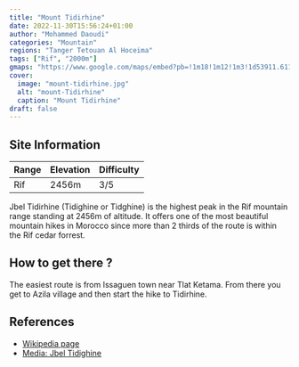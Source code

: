 ```yaml
---
title: "Mount Tidirhine"
date: 2022-11-30T15:56:24+01:00
author: "Mohammed Daoudi"
categories: "Mountain"
regions: "Tanger Tetouan Al Hoceima"
tags: ["Rif", "2000m"]
gmaps: "https://www.google.com/maps/embed?pb=!1m18!1m12!1m3!1d53911.61100774292!2d-4.57060786791833!3d34.867447076952935!2m3!1f0!2f0!3f0!3m2!1i1024!2i768!4f13.1!3m3!1m2!1s0xd750c39ee15ffa9%3A0x46d0aeeb5143c0da!2sJbel%20Tidirhine!5e0!3m2!1sen!2sma!4v1669820427608!5m2!1sen!2sma"
cover:
  image: "mount-tidirhine.jpg"
  alt: "mount-Tidirhine"
  caption: "Mount Tidirhine"
draft: false
---
```


## Site Information

| Range | Elevation | Difficulty |
| --- | --- | --- |
| Rif | 2456m | 3/5 |

Jbel Tidirhine (Tidighine or Tidghine) is the highest peak in the Rif mountain range standing at 2456m of altitude. It offers one of the most beautiful mountain hikes in Morocco since more than 2 thirds of the route is within the Rif cedar forrest.

## How to get there ?
The easiest route is from Issaguen town near Tlat Ketama. From there you get to Azila village and then start the hike to Tidirhine.

## References
- [Wikipedia page](https://en.wikipedia.org/wiki/Jbel_Tidirhine)
- [Media: Jbel Tidighine](https://www.youtube.com/watch?v=jjbPyoWxyko)
